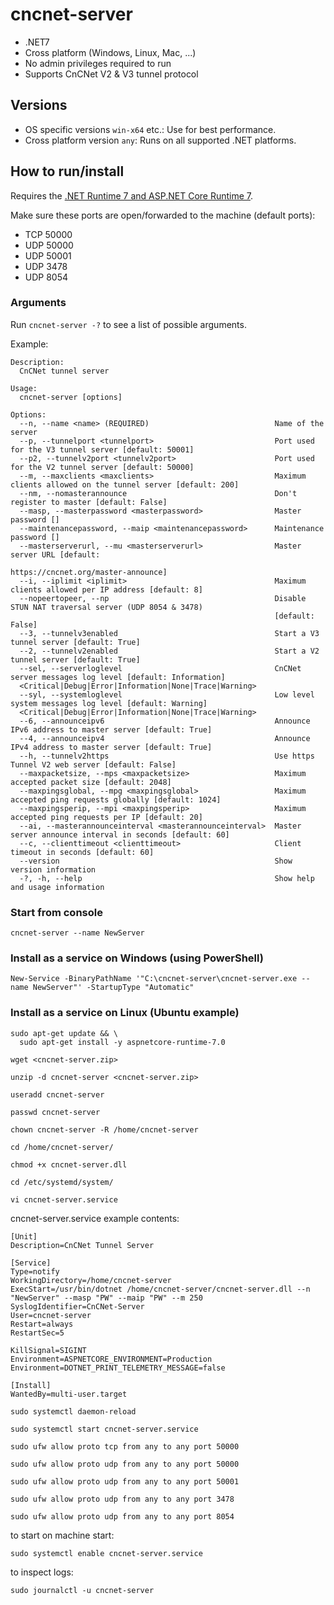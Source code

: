 # cncnet-server

* .NET7
* Cross platform (Windows, Linux, Mac, ...)
* No admin privileges required to run
* Supports CnCNet V2 & V3 tunnel protocol

## Versions

* OS specific versions `win-x64` etc.: Use for best performance.
* Cross platform version `any`: Runs on all supported .NET platforms.

## How to run/install

Requires the [.NET Runtime 7 and ASP.NET Core Runtime 7](https://dotnet.microsoft.com/en-us/download/dotnet/7.0/runtime).

Make sure these ports are open/forwarded to the machine (default ports):

* TCP 50000
* UDP 50000
* UDP 50001
* UDP 3478
* UDP 8054

### Arguments

Run `cncnet-server -?` to see a list of possible arguments.

Example:

```
Description:
  CnCNet tunnel server

Usage:
  cncnet-server [options]

Options:
  --n, --name <name> (REQUIRED)                            Name of the server
  --p, --tunnelport <tunnelport>                           Port used for the V3 tunnel server [default: 50001]
  --p2, --tunnelv2port <tunnelv2port>                      Port used for the V2 tunnel server [default: 50000]
  --m, --maxclients <maxclients>                           Maximum clients allowed on the tunnel server [default: 200]
  --nm, --nomasterannounce                                 Don't register to master [default: False]
  --masp, --masterpassword <masterpassword>                Master password []
  --maintenancepassword, --maip <maintenancepassword>      Maintenance password []
  --masterserverurl, --mu <masterserverurl>                Master server URL [default:
                                                           https://cncnet.org/master-announce]
  --i, --iplimit <iplimit>                                 Maximum clients allowed per IP address [default: 8]
  --nopeertopeer, --np                                     Disable STUN NAT traversal server (UDP 8054 & 3478)
                                                           [default: False]
  --3, --tunnelv3enabled                                   Start a V3 tunnel server [default: True]
  --2, --tunnelv2enabled                                   Start a V2 tunnel server [default: True]
  --sel, --serverloglevel                                  CnCNet server messages log level [default: Information]
  <Critical|Debug|Error|Information|None|Trace|Warning>
  --syl, --systemloglevel                                  Low level system messages log level [default: Warning]
  <Critical|Debug|Error|Information|None|Trace|Warning>
  --6, --announceipv6                                      Announce IPv6 address to master server [default: True]
  --4, --announceipv4                                      Announce IPv4 address to master server [default: True]
  --h, --tunnelv2https                                     Use https Tunnel V2 web server [default: False]
  --maxpacketsize, --mps <maxpacketsize>                   Maximum accepted packet size [default: 2048]
  --maxpingsglobal, --mpg <maxpingsglobal>                 Maximum accepted ping requests globally [default: 1024]
  --maxpingsperip, --mpi <maxpingsperip>                   Maximum accepted ping requests per IP [default: 20]
  --ai, --masterannounceinterval <masterannounceinterval>  Master server announce interval in seconds [default: 60]
  --c, --clienttimeout <clienttimeout>                     Client timeout in seconds [default: 60]
  --version                                                Show version information
  -?, -h, --help                                           Show help and usage information
```

### Start from console

```
cncnet-server --name NewServer
```

### Install as a service on Windows (using PowerShell)

```
New-Service -BinaryPathName '"C:\cncnet-server\cncnet-server.exe --name NewServer"' -StartupType "Automatic"
```

### Install as a service on Linux (Ubuntu example)

```
sudo apt-get update && \
  sudo apt-get install -y aspnetcore-runtime-7.0
```

```
wget <cncnet-server.zip>
```

```
unzip -d cncnet-server <cncnet-server.zip>
```

```
useradd cncnet-server
```

```
passwd cncnet-server
```

```
chown cncnet-server -R /home/cncnet-server
```

```
cd /home/cncnet-server/
```

```
chmod +x cncnet-server.dll
```

```
cd /etc/systemd/system/
```

```
vi cncnet-server.service
```
cncnet-server.service example contents:

```
[Unit]
Description=CnCNet Tunnel Server

[Service]
Type=notify
WorkingDirectory=/home/cncnet-server
ExecStart=/usr/bin/dotnet /home/cncnet-server/cncnet-server.dll --n "NewServer" --masp "PW" --maip "PW" --m 250
SyslogIdentifier=CnCNet-Server
User=cncnet-server
Restart=always
RestartSec=5

KillSignal=SIGINT
Environment=ASPNETCORE_ENVIRONMENT=Production
Environment=DOTNET_PRINT_TELEMETRY_MESSAGE=false

[Install]
WantedBy=multi-user.target
```

```
sudo systemctl daemon-reload
```

```
sudo systemctl start cncnet-server.service
```

```
sudo ufw allow proto tcp from any to any port 50000
```

```
sudo ufw allow proto udp from any to any port 50000
```

```
sudo ufw allow proto udp from any to any port 50001
```

```
sudo ufw allow proto udp from any to any port 3478
```

```
sudo ufw allow proto udp from any to any port 8054
```

to start on machine start:
```
sudo systemctl enable cncnet-server.service
```

to inspect logs:
```
sudo journalctl -u cncnet-server
```